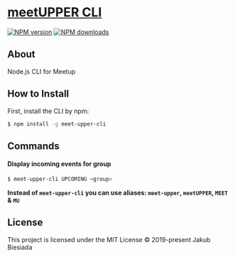 # [meetUPPER CLI](https://github.com/awesome-cli/meet-upper-cli)

[![NPM version](http://img.shields.io/npm/v/meet-upper-cli.svg?style=flat-square)](https://www.npmjs.com/package/meet-upper-cli)
[![NPM downloads](http://img.shields.io/npm/dm/meet-upper-cli.svg?style=flat-square)](https://www.npmjs.com/package/meet-upper-cli)

## About
Node.js CLI for Meetup

## How to Install
First, install the CLI by npm:
```bash
$ npm install -g meet-upper-cli
```

## Commands
#### Display incoming events for group
```bash
$ meet-upper-cli UPCOMING <group>
```

**Instead of `meet-upper-cli` you can use aliases: `meet-upper`, `meetUPPER`, `MEET` & `MU`**

## License
This project is licensed under the MIT License © 2019-present Jakub Biesiada
